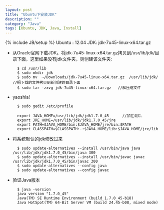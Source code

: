 ```yaml
---
layout: post
title: "Ubuntu下安装JDK"
description: ""
category: "Java"
tags: [Ubuntu, JDK, Java, Install]
---
```

{% include JB/setup %}
Ubuntu : 12.04
JDK: jdk-7u45-linux-x64.tar.gz

<!-- more -->


* 从Oracle官网下载JDK。将jdk-7u45-linux-x64.tar.gz拷贝到/usr/lib/jdk/目录下面，这里如果没有jdk文件夹，则创建该文件夹:

        $ cd /usr/lib
        $ sudo mkdir jdk
        $ sudo mv  ~/Downloads/jdk-7u45-linux-x64.tar.gz  /usr/lib/jdk/   //把下载的文件拷贝到新创建的目录下面
        $ sudo tar -zxvg jdk-7u45-linux-x64.tar.gz   //解压缩文件
        

* yaoshia!

        $ sudo gedit /etc/profile

        export JAVA_HOME=/usr/lib/jdk/jdk1.7.0_45      //加在最后
        export JRE_HOME=/usr/lib/jdk/jdk1.7.0_45/jre
        export PATH=$JAVA_HOME/bin:$JAVA_HOME/jre/bin:$PATH
        export CLASSPATH=$CLASSPATH:.:$JAVA_HOME/lib:$JAVA_HOME/jre/lib

* 将系统默认的jdk修改过来

        $ sudo update-alternatives --install /usr/bin/java java /usr/lib/jdk/jdk1.7.0_45/bin/java 300
        $ sudo update-alternatives --install /usr/bin/javac javac /usr/lib/jdk/jdk1.7.0_45/bin/javac 300
        $ sudo update-alternatives --config java
        $ sudo update-alternatives --config javac

* 验证Java版本

        $ java -version
        java version "1.7.0_45"
        Java(TM) SE Runtime Environment (build 1.7.0_45-b18)
        Java HotSpot(TM) 64-Bit Server VM (build 24.45-b08, mixed mode)
